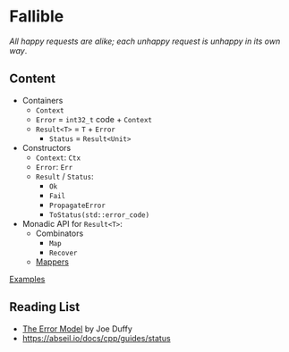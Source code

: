 # Fallible

_All happy requests are alike; each unhappy request is unhappy in its own way_.

## Content

- Containers
  - `Context`
  - `Error` = `int32_t` code + `Context`
  - `Result<T>` = `T` + `Error`
    - `Status` = `Result<Unit>`
- Constructors
  - `Context`: `Ctx`
  - `Error`: `Err`
  - `Result` / `Status`:
    - `Ok`
    - `Fail`
    - `PropagateError`
    - `ToStatus(std::error_code)`
- Monadic API for `Result<T>`:
  - Combinators
    - `Map`
    - `Recover`
  - [Mappers](fallible/result/mappers.hpp)

[Examples](examples/main.cpp)

## Reading List

- [The Error Model](http://joeduffyblog.com/2016/02/07/the-error-model/) by Joe Duffy
- https://abseil.io/docs/cpp/guides/status


